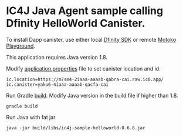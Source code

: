 # IC4J Java Agent sample calling Dfinity HelloWorld Canister.

To install Dapp canister, use either local [Dfinity SDK](https://smartcontracts.org/docs/quickstart/quickstart-intro.html) or remote [Motoko Playground](https://m7sm4-2iaaa-aaaab-qabra-cai.raw.ic0.app/).

This application requires Java version 1.8.

Modify [application.properties](src/main/resources/application.properties) file to set canister location and id.

```
ic.location=https://m7sm4-2iaaa-aaaab-qabra-cai.raw.ic0.app/
ic.canister=yaku6-4iaaa-aaaab-qacfa-cai
```

Run Gradle [build](build.gradle). Modify Java version in the build file if higher than 1.8.

```
gradle build
```

Run Java with fat jar

```
java -jar build/libs/ic4j-sample-helloworld-0.6.8.jar
```

